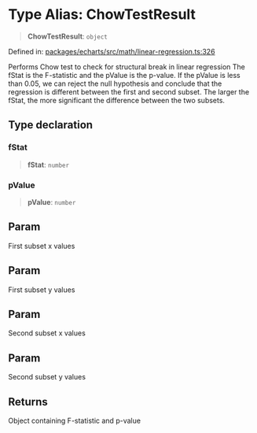 # Type Alias: ChowTestResult

> **ChowTestResult**: `object`

Defined in: [packages/echarts/src/math/linear-regression.ts:326](https://github.com/GeoDaCenter/openassistant/blob/522ecb744b2b3ea1ecebec02c21c19736abe51ae/packages/echarts/src/math/linear-regression.ts#L326)

Performs Chow test to check for structural break in linear regression
The fStat is the F-statistic and the pValue is the p-value.
If the pValue is less than 0.05, we can reject the null hypothesis and conclude that the regression is different between the first and second subset.
The larger the fStat, the more significant the difference between the two subsets.

## Type declaration

### fStat

> **fStat**: `number`

### pValue

> **pValue**: `number`

## Param

First subset x values

## Param

First subset y values

## Param

Second subset x values

## Param

Second subset y values

## Returns

Object containing F-statistic and p-value
